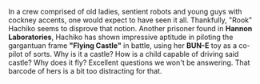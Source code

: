 In a crew comprised of old ladies, sentient robots and young guys with cockney accents, one would expect to have seen it all. Thankfully, "Rook" Hachiko seems to disprove that notion. Another prisoner found in **Hannon Laboratories**, Hachiko has shown impressive aptitude in piloting the gargantuan frame **"Flying Castle"** in battle, using her **BUN-E** toy as a co-pilot of sorts. Why is it a castle? How is a child capable of driving said castle? Why does it fly? Excellent questions we won't be answering. That barcode of hers is a bit too distracting for that.
